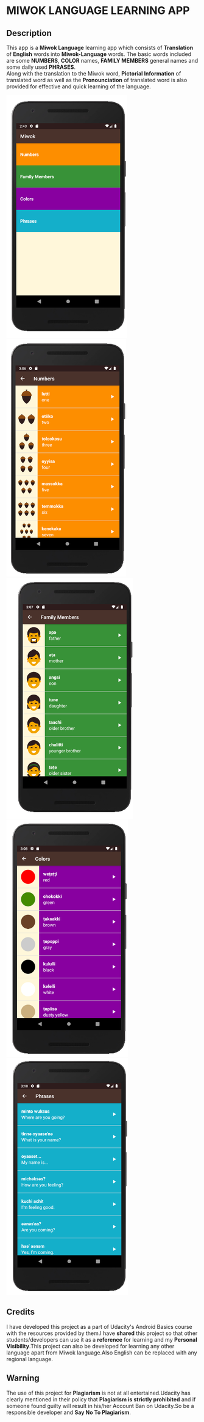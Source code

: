 # MIWOK LANGUAGE LEARNING APP
## **Description**  
This app is a **Miwok Language** learning app which consists of **Translation** of **English** words into **Miwok-Language** words.
The basic words included are some **NUMBERS**, **COLOR** names, **FAMILY MEMBERS** general names and some daily used **PHRASES**.  
Along with the translation to the Miwok word, **Pictorial Information** of translated word as well as the **Pronounciation** of 
translated word is also provided for effective and quick learning of the language.  


![alt text](https://github.com/SGKOMBE/Miwok_Language_App/blob/master/app/src/Common/Images/Home%20screen.png "Home Screen Image")
![alt text](https://github.com/SGKOMBE/Miwok_Language_App/blob/master/app/src/Common/Images/Numbers%20Activity.png "Numbers Activity Image")
![alt text](https://github.com/SGKOMBE/Miwok_Language_App/blob/master/app/src/Common/Images/Family%20Members%20Activity.png "Family Activity Image")
![alt text](https://github.com/SGKOMBE/Miwok_Language_App/blob/master/app/src/Common/Images/Colors%20Activity.png "Colors Activity Image")
![alt text](https://github.com/SGKOMBE/Miwok_Language_App/blob/master/app/src/Common/Images/Phrases%20Activity.png "Phrases Activity Image")

## **Credits**
I have developed this project as a part of Udacity's Android Basics course with the resources provided by them.I have **shared** this project so that other students/developers can use it as a **reference** for learning and my **Personal Visibility**.This project can also be developed for learning any other language apart from Miwok language.Also English can be replaced with any regional language. 

## **Warning**  
The use of this project for **Plagiarism** is not at all entertained.Udacity has clearly mentioned in their policy that **Plagiarism
 is strictly prohibited** and if someone found guilty will result in his/her Account Ban on Udacity.So be a responsible developer and 
 **Say No To Plagiarism**.
